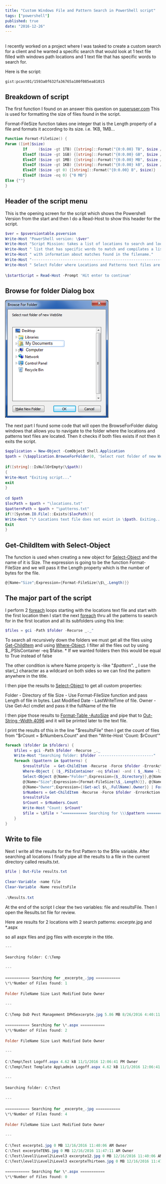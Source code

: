 ```yaml
---
title: "Custom Windows File and Pattern Search in PowerShell script"
tags: ["powershell"]
published: true
date: "2016-12-26"
---
```


<br />
I recently worked on a project where I was tasked to create a custom search for a client and he wanted a specific search that would
look at 1 text file filled with windows path locations and 1 text file that has specific words to search for.

Here is the script:

`gist:pcast01/1593a0f632fa36765a100f085ea81015`

## Breakdown of script

The first function I found on an answer this question on [superuser.com](http://superuser.com/questions/468782/show-human-readable-file-sizes-in-the-default-powershell-ls-command)
This is used for formatting the size of files found in the script.

Format-FileSize function takes one integer that is the Length property of a file and formats it according to its size. i.e. 1KB, 1MB...

```powershell
Function Format-FileSize() {
Param ([int]$size)
        If     ($size -gt 1TB) {[string]::Format("{0:0.00} TB", $size / 1TB)}
        ElseIf ($size -gt 1GB) {[string]::Format("{0:0.00} GB", $size / 1GB)}
        ElseIf ($size -gt 1MB) {[string]::Format("{0:0.00} MB", $size / 1MB)}
        ElseIf ($size -gt 1KB) {[string]::Format("{0:0.00} kB", $size / 1KB)}
        ElseIf ($size -gt 0) {[string]::Format("{0:0.00} B", $size)}
        ElseIf ($size -eq 0) {"0 MB"}
Else {""}
}
```

## Header of the script menu

This is the opening screen for the script which shows the Powershell Version from the start and then I do a Read-Host to show this header for the script.

```powershell
$ver = $psversiontable.psversion
Write-Host "PowerShell version: \$ver"
Write-Host "Script Mission: takes a list of locations to search and looks at another "
Write-Host " list that has specific words to match and compilates a list"
Write-Host " with information about matches found in the filename."
Write-Host "---------------------------------------------------------------------"
Write-Host " Select Folder where Locations and Patterns text files are located when prompted"

\$startScript = Read-Host -Prompt 'Hit enter to continue'
```

## Browse for folder Dialog box

![BrowseForFolder](../../../src/images/BrowseForFolder.png)

The next part I found some code that will open the BrowseForFolder dialog windows that allows you to navigate to the folder
where the locations and patterns text files are located. Then it checks if both files exists if not then it exits the script.

```powershell
$application = New-Object -ComObject Shell.Application
$path = (\$application.BrowseForFolder(0, 'Select root folder of new WebSite', 0)).Self.Path

if([string]::IsNullOrEmpty(\$path))
{
Write-Host "Exiting script..."
exit
}

cd $path
$locPath = $path + "\locations.txt"
$patternPath = $path + "\patterns.txt"
if(![System.IO.File]::Exists($locPath)){
Write-Host "\* Locations text file does not exist in \$path. Exiting..." -ForegroundColor Red
Exit
}
```

## Get-ChildItem with Select-Object

The function is used when creating a new object for [Select-Object](http://ss64.com/ps/select-object.html) and the name of it is Size. The expression is going to be the function Format-FileSize and
we will pass it the Length property which is the number of bytes for the file.

```powershell
@{Name="Size";Expression={Format-FileSize(\$\_.Length)}}
```

## The major part of the script

I perform 2 [foreach](http://ss64.com/ps/foreach.html) loops starting with the locations text file and start with the first location then I start the next [foreach](http://ss64.com/ps/foreach.html)
thru all the patterns to search for in the first location and all its subfolders using this line:

```powershell
$files = gci -Path $folder -Recurse _._"
```

To search all recursively down the folders we must get all the files using [Get-ChildItem](http://ss64.com/ps/get-childitem.html) and using [Where-Object](http://ss64.com/ps/where-object.html).
I filter all the files out by using $_.PSIsContainer -eq $false. \* If we wanted folders then this would be equal to True instead of false

The other condition is where Name property is -like "_\$pattern_". _ I use the star(_) character as a wildcard on both sides so we can find the pattern anywhere in the title.

I then pipe the results to [Select-Object](http://ss64.com/ps/select-object.html) to get all custom properties:

Folder - Directory of file
Size - Use Format-FileSize function and pass Length of file in bytes.
Last Modified Date - LastWriteTime of file.
Owner - Use Get-Acl cmdlet and pass it the fullName of the file

I then pipe those results to [Format-Table -AutoSize](http://ss64.com/ps/format-table.html) and pipe that to [Out-String -Width 4096](https://poshoholic.com/2010/11/11/powershell-quick-tip-creating-wide-tables-with-powershell/) and it will be printed later to the text file.

I print the results of this in the line "$resultsFile" then I get the count of files from "$rCount = $rNumbers.Count" and then "Write-Host 'Count: $rCount'"

```powershell
foreach ($folder in $folders) {
    $files = gci -Path $folder -Recurse _._
    Write-Host "Searching folder: $folder -------------------------"
    foreach ($pattern in $patterns) {
        $resultsFile  = Get-ChildItem -Recurse -Force $folder -ErrorAction SilentlyContinue |
        Where-Object { ($_.PSIsContainer -eq $false) -and ( $_.Name -like "*$pattern*") } |
        Select-Object @{Name="Folder";Expression={$_.Directory}},@{Name="FileName";Expression={$*.Name}} ,
        @{Name="Size";Expression={Format-FileSize(\$_.Length)}}, @{Name="Last Modified Date";Expression={\$_.LastWriteTime}},
        @{Name="Owner";Expression={(Get-acl $\_.FullName).Owner}} | Format-Table -AutoSize _ | Out-String -Width 4096
        $rNumbers = Get-ChildItem -Recurse -Force $folder -ErrorAction SilentlyContinue | Where-Object { ($_.PSIsContainer -eq $false) -and ( $_.Name -like "\*$pattern\*") }
        $resultsFile
        $rCount = $rNumbers.Count
        Write-Host "Count: $rCount"
        $file = \$file + "=========== Searching for \\\$pattern ===========`r`n\*\*Number of Files found: $rCount`r`n`r`n" + $resultsFile
    }
}
```

## Write to file

Next I write all the results for the first Pattern to the \$file variable. After searching all locations I finally pipe all the results to a file in the current directory called results.txt.

```powershell
$file | Out-File results.txt

Clear-Variable -name file
Clear-Variable -Name resultsFile

.\Results.txt
```

At the end of the script I clear the two variables: file and resultsFile. Then I open the Results.txt file for review.

Here are results for 2 locations with 2 search patterns: _excerpte_.jpg and \*.aspx

so all aspx files and jpg files with excerpte in the title.

```powershell
---

Searching folder: C:\Temp

---

=========== Searching for _excerpte_.jpg ===========
\*\*Number of Files found: 1

Folder FileName Size Last Modified Date Owner

---

C:\Temp DoD Pest Management DPHSexcerpte.jpg 5.86 MB 8/26/2016 4:40:11 PM Owner

=========== Searching for \*.aspx ===========
\*\*Number of Files found: 2

Folder FileName Size Last Modified Date Owner

---

C:\Temp\Test Logoff.aspx 4.62 kB 11/1/2016 12:06:41 PM Owner
C:\Temp\Test Template App\admin Logoff.aspx 4.62 kB 11/1/2016 12:06:41 PM Owner

---

Searching folder: C:\Test

---

=========== Searching for _excerpte_.jpg ===========
\*\*Number of Files found: 4

Folder FileName Size Last Modified Date Owner

---

C:\Test excerpte1.jpg 0 MB 12/16/2016 11:40:06 AM Owner
C:\Test excerpteTENS.jpg 0 MB 12/16/2016 11:47:11 AM Owner
C:\Test\level1\Level2\Level3 excerpte12.jpg 0 MB 12/16/2016 11:40:06 AM Owner
C:\Test\level1\Level2\Level3 excerpteThirteen.jpg 0 MB 12/16/2016 11:47:11 AM Owner

=========== Searching for \*.aspx ===========
\*\*Number of Files found: 0
```
